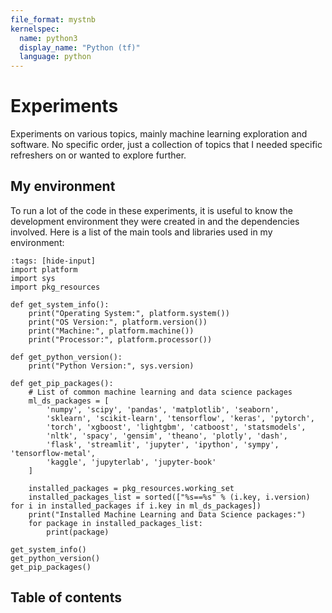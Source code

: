 ```yaml
---
file_format: mystnb
kernelspec:
  name: python3
  display_name: "Python (tf)"
  language: python
---
```


# Experiments

Experiments on various topics, mainly machine learning exploration and software. No specific order, just a collection of topics that I needed specific refreshers on or wanted to explore further.

## My environment

To run a lot of the code in these experiments, it is useful to know the development environment they were created in and the dependencies involved. Here is a list of the main tools and libraries used in my environment:

```{code-cell} ipython3
:tags: [hide-input]
import platform
import sys
import pkg_resources

def get_system_info():
    print("Operating System:", platform.system())
    print("OS Version:", platform.version())
    print("Machine:", platform.machine())
    print("Processor:", platform.processor())

def get_python_version():
    print("Python Version:", sys.version)

def get_pip_packages():
    # List of common machine learning and data science packages
    ml_ds_packages = [
        'numpy', 'scipy', 'pandas', 'matplotlib', 'seaborn', 
        'sklearn', 'scikit-learn', 'tensorflow', 'keras', 'pytorch', 
        'torch', 'xgboost', 'lightgbm', 'catboost', 'statsmodels', 
        'nltk', 'spacy', 'gensim', 'theano', 'plotly', 'dash', 
        'flask', 'streamlit', 'jupyter', 'ipython', 'sympy', 'tensorflow-metal',
        'kaggle', 'jupyterlab', 'jupyter-book'
    ]
    
    installed_packages = pkg_resources.working_set
    installed_packages_list = sorted(["%s==%s" % (i.key, i.version) for i in installed_packages if i.key in ml_ds_packages])
    print("Installed Machine Learning and Data Science packages:")
    for package in installed_packages_list:
        print(package)

get_system_info()
get_python_version()
get_pip_packages()
```

## Table of contents

```{tableofcontents}
```